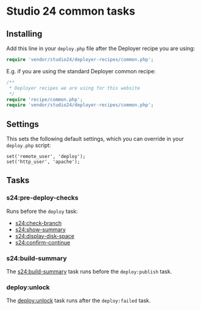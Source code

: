 # Studio 24 common tasks

## Installing

Add this line in your `deploy.php` file after the Deployer recipe you are using:

```php
require 'vendor/studio24/deployer-recipes/common.php';
```

E.g. if you are using the standard Deployer common recipe:

```php
/**
 * Deployer recipes we are using for this website
 */
require 'recipe/common.php';
require 'vendor/studio24/deployer-recipes/common.php';
```

## Settings

This sets the following default settings, which you can override in your `deploy.php` script: 
```
set('remote_user', 'deploy');
set('http_user', 'apache');
```

## Tasks

### s24:pre-deploy-checks

Runs before the `deploy` task:

* [s24:check-branch](tasks/check-branch.md)
* [s24:show-summary](tasks/show-summary.md)
* [s24:display-disk-space](tasks/display-disk-space.md)
* [s24:confirm-continue](tasks/confirm-continue.md)

### s24:build-summary

The [s24:build-summary](tasks/build-summary.md) task runs before the `deploy:publish` task.

### deploy:unlock

The [deploy:unlock](https://deployer.org/docs/7.x/recipe/deploy/lock#deployunlock) task runs after the `deploy:failed` task.